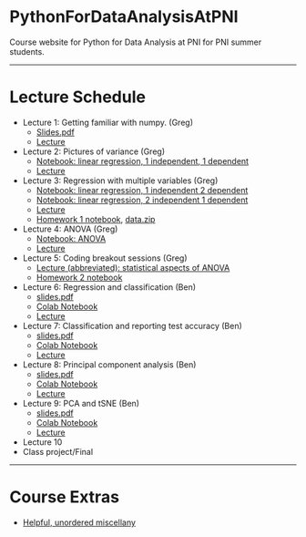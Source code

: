 # PythonForDataAnalysisAtPNI
Course website for Python for Data Analysis at PNI for PNI summer students. 

---
# Lecture Schedule

- Lecture 1: Getting familiar with numpy. (Greg)
	- <a href="./slides/lecture1.pdf">Slides.pdf</a> 
	- [Lecture](https://princeton.zoom.us/rec/share/-N1VF--h3UhOUrfq70XOdr8TPpreeaa8h3JK_qYJxEbToUZLOQXE6lBrCX4s7eCZ) 
- Lecture 2: Pictures of variance (Greg)
	- [Notebook: linear regression, 1 independent, 1 dependent](https://colab.research.google.com/drive/1I34ImjoExER6mzSdovHtXPuRomwnoXzy?usp=sharing)
	- [Lecture](https://princeton.zoom.us/rec/share/weMyJojJ-GxOWonx82LhdIERQoTfT6a8gylN_PZcyIUuc2dvw83iUqWQKPWp7n8?startTime=1594144826000)
- Lecture 3: Regression with multiple variables (Greg)
	- [Notebook: linear regression, 1 independent 2 dependent](https://colab.research.google.com/drive/1lZXbqYSHSJesn4upPVrLBGJSaNDab6c0?usp=sharing)
	- [Notebook: linear regression, 2 independent 1 dependent](https://colab.research.google.com/drive/1uj9B8x2VLzEi8EwOxt1dPx8EziU3pwXa?usp=sharing)
	- [Lecture](https://princeton.zoom.us/rec/share/yeN3Bu7p2GpLWo3stFmECrF7AanFeaa81HIaq_oNnUv9dTE-W9wfU44I0EiDaiDi )
	- <a href="./homework/homework1/Homework1.ipynb">Homework 1 notebook</a>, <a href="./homework/homework1/Homework1data.zip">data.zip</a>
- Lecture 4: ANOVA (Greg)
	- [Notebook: ANOVA](https://colab.research.google.com/drive/1dfm6xetYM782wHCgf4dRhxNw1AEWcaeE?usp=sharing)
	- [Lecture](https://princeton.zoom.us/rec/share/-ONRL7Op8WZObonQx3qYCv5-JNq8T6a80yBI_qIJzR67NA5W3iQ55ZQ7ubtVigrH )
- Lecture 5: Coding breakout sessions (Greg)
	- [Lecture (abbreviated): statistical aspects of ANOVA](https://drive.google.com/file/d/1KBmUUFlGKjY7r6A42Vn5hg17_M54v3Ac/view?usp=sharing) 
	- [Homework 2 notebook](https://colab.research.google.com/drive/1Af2olbXdHIQ1k6xcRl4Xtqo2hZ7ATLsn?usp=sharing)
- Lecture 6: Regression and classification  (Ben)
	- <a href="./slides/lecture6.pdf">slides.pdf</a>
	- <a href="./code/Lecture6.ipynb">Colab Notebook</a>
	- [Lecture](https://princeton.zoom.us/rec/share/3_NNBYGt7m5IUqPMynGPUY4lPp3Leaa81yMd_foEzx5KOibyd190GPRFrwrqUFKb?usp=sharing)
- Lecture 7: Classification and reporting test accuracy  (Ben)
	- <a href="./slides/lecture7.pdf">slides.pdf</a>
	- <a href="./code/Lecture7.ipynb">Colab Notebook</a>
	- [Lecture](https://princeton.zoom.us/rec/share/35d2d5jOyyBIZ6vCq1-BRYx9JN_mT6a81yJK8qcIxUnKUxFBOTSuT_pzz45Qc3Mb)
- Lecture 8: Principal component analysis  (Ben)
	- <a href="./slides/lecture8.pdf">slides.pdf</a>
	- <a href="./code/Lecture8.ipynb">Colab Notebook</a>
	- [Lecture](https://princeton.zoom.us/rec/share/vchkIarx92xJbpHG1nz8AokzNJ-6eaa8hiUZ-vdYxB6F513M3fJT62l8e0rhWnJs)
- Lecture 9: PCA and tSNE  (Ben)
	- <a href="./slides/lecture9.pdf">slides.pdf</a>
	- <a href="./code/Lecture9.ipynb">Colab Notebook</a>
	- [Lecture]()
- Lecture 10
- Class project/Final

---
# Course Extras

- [Helpful, unordered miscellany](https://colab.research.google.com/drive/1B91Xl8T3Q1Dr36NrEwK9L8qo1oqCBgEE?usp=sharing)
